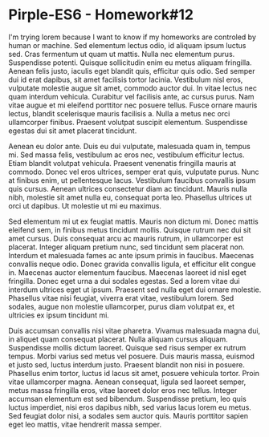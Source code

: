 # Pirple-ES6 - Homework#12

I'm trying lorem because I want to know if my homeworks are controled by human or machine.
Sed elementum lectus odio, id aliquam ipsum luctus sed. Cras fermentum ut quam ut mattis. Nulla nec elementum purus. Suspendisse potenti. Quisque sollicitudin enim eu metus aliquam fringilla. Aenean felis justo, iaculis eget blandit quis, efficitur quis odio. Sed semper dui id erat dapibus, sit amet facilisis tortor lacinia. Vestibulum nisl eros, vulputate molestie augue sit amet, commodo auctor dui. In vitae lectus nec quam interdum vehicula. Curabitur vel facilisis ante, ac cursus purus. Nam vitae augue et mi eleifend porttitor nec posuere tellus. Fusce ornare mauris lectus, blandit scelerisque mauris facilisis a. Nulla a metus nec orci ullamcorper finibus. Praesent volutpat suscipit elementum. Suspendisse egestas dui sit amet placerat tincidunt.

Aenean eu dolor ante. Duis eu dui vulputate, malesuada quam in, tempus mi. Sed massa felis, vestibulum ac eros nec, vestibulum efficitur lectus. Etiam blandit volutpat vehicula. Praesent venenatis fringilla mauris at commodo. Donec vel eros ultrices, semper erat quis, vulputate purus. Nunc at finibus enim, ut pellentesque lacus. Vestibulum faucibus convallis ipsum quis cursus. Aenean ultrices consectetur diam ac tincidunt. Mauris nulla nibh, molestie sit amet nulla eu, consequat porta leo. Phasellus ultrices ut orci ut dapibus. Ut molestie ut mi eu maximus.

Sed elementum mi ut ex feugiat mattis. Mauris non dictum mi. Donec mattis eleifend sem, in finibus metus tincidunt mollis. Quisque rutrum nec dui sit amet cursus. Duis consequat arcu ac mauris rutrum, in ullamcorper est placerat. Integer aliquam pretium nunc, sed tincidunt sem placerat non. Interdum et malesuada fames ac ante ipsum primis in faucibus. Maecenas convallis neque odio. Donec gravida convallis ligula, et efficitur elit congue in. Maecenas auctor elementum faucibus. Maecenas laoreet id nisl eget fringilla. Donec eget urna a dui sodales egestas. Sed a lorem vitae dui interdum ultrices eget ut ipsum. Praesent sed nulla eget dui ornare molestie. Phasellus vitae nisi feugiat, viverra erat vitae, vestibulum lorem. Sed sodales, augue non molestie ullamcorper, purus diam volutpat ex, et ultricies ex ipsum tincidunt mi.

Duis accumsan convallis nisi vitae pharetra. Vivamus malesuada magna dui, in aliquet quam consequat placerat. Nulla aliquam cursus aliquam. Suspendisse mollis dictum laoreet. Quisque sed risus semper ex rutrum tempus. Morbi varius sed metus vel posuere. Duis mauris massa, euismod et justo sed, luctus interdum justo. Praesent blandit non nisi in posuere. Phasellus enim tortor, luctus id lacus sit amet, posuere vehicula tortor. Proin vitae ullamcorper magna. Aenean consequat, ligula sed laoreet semper, metus massa fringilla eros, vitae laoreet dolor eros nec tellus. Integer accumsan elementum est sed bibendum. Suspendisse pretium, leo quis luctus imperdiet, nisi eros dapibus nibh, sed varius lacus lorem eu metus. Sed feugiat dolor nisi, a sodales sem auctor quis. Mauris porttitor sapien eget leo mattis, vitae hendrerit massa semper.
